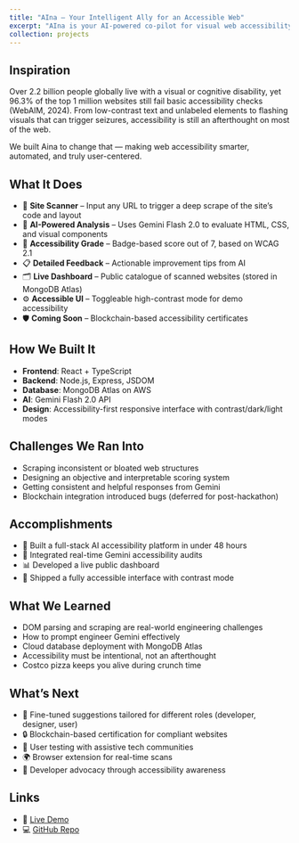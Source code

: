 ```yaml
---
title: "AIna – Your Intelligent Ally for an Accessible Web"
excerpt: "AIna is your AI-powered co-pilot for visual web accessibility—analyzing websites, grading compliance, and guiding improvements to build a safer, more inclusive internet for everyone. <br/><img src='/images/aina.png'>"
collection: projects
---
```


## Inspiration

Over 2.2 billion people globally live with a visual or cognitive disability, yet 96.3% of the top 1 million websites still fail basic accessibility checks (WebAIM, 2024). From low-contrast text and unlabeled elements to flashing visuals that can trigger seizures, accessibility is still an afterthought on most of the web.

We built Aina to change that — making web accessibility smarter, automated, and truly user-centered.

## What It Does

- 🧪 **Site Scanner** – Input any URL to trigger a deep scrape of the site’s code and layout  
- 🧠 **AI-Powered Analysis** – Uses Gemini Flash 2.0 to evaluate HTML, CSS, and visual components  
- 🧾 **Accessibility Grade** – Badge-based score out of 7, based on WCAG 2.1  
- 📋 **Detailed Feedback** – Actionable improvement tips from AI  
- 🗂 **Live Dashboard** – Public catalogue of scanned websites (stored in MongoDB Atlas)  
- ⚙️ **Accessible UI** – Toggleable high-contrast mode for demo accessibility  
- 🛡️ **Coming Soon** – Blockchain-based accessibility certificates  

## How We Built It

- **Frontend**: React + TypeScript  
- **Backend**: Node.js, Express, JSDOM  
- **Database**: MongoDB Atlas on AWS  
- **AI**: Gemini Flash 2.0 API  
- **Design**: Accessibility-first responsive interface with contrast/dark/light modes  

## Challenges We Ran Into

- Scraping inconsistent or bloated web structures  
- Designing an objective and interpretable scoring system  
- Getting consistent and helpful responses from Gemini  
- Blockchain integration introduced bugs (deferred for post-hackathon)

## Accomplishments

- 🚀 Built a full-stack AI accessibility platform in under 48 hours  
- 🤝 Integrated real-time Gemini accessibility audits  
- 📊 Developed a live public dashboard  
- 🎨 Shipped a fully accessible interface with contrast mode  

## What We Learned

- DOM parsing and scraping are real-world engineering challenges  
- How to prompt engineer Gemini effectively  
- Cloud database deployment with MongoDB Atlas  
- Accessibility must be intentional, not an afterthought  
- Costco pizza keeps you alive during crunch time

## What’s Next

- 🧬 Fine-tuned suggestions tailored for different roles (developer, designer, user)  
- 🔒 Blockchain-based certification for compliant websites  
- 👥 User testing with assistive tech communities  
- 🌍 Browser extension for real-time scans  
- 📢 Developer advocacy through accessibility awareness

## Links

- 🔗 [Live Demo](https://caneyeuseit.tech)  
- 💻 [GitHub Repo](https://github.com/nurzhanabdrassilov/aina)